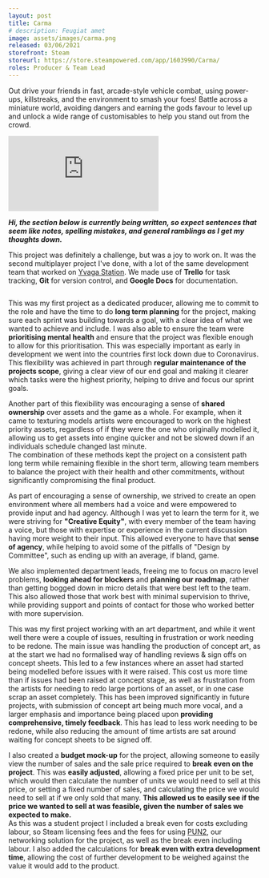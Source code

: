 ```yaml
---
layout: post
title: Carma
# description: Feugiat amet 
image: assets/images/carma.png
released: 03/06/2021
storefront: Steam
storeurl: https://store.steampowered.com/app/1603990/Carma/
roles: Producer & Team Lead
---
```


Out drive your friends in fast, arcade-style vehicle combat, using power-ups, killstreaks, and the environment to smash your foes! Battle across a miniature world, avoiding dangers and earning the gods favour to level up and unlock a wide range of customisables to help you stand out from the crowd. 

<div class="container">
    <iframe class="video" src="https://www.youtube.com/embed/dADEpq_RglU" title="YouTube video player"
        frameborder="0" allow="accelerometer; autoplay; clipboard-write; encrypted-media; gyroscope; picture-in-picture"
        allowfullscreen></iframe>
</div>

<b><i>Hi, the section below is currently being written, so expect sentences that seem like notes, spelling mistakes, and general ramblings as I get my thoughts down.</i></b>

This project was definitely a challenge, but was a joy to work on. It was the second multiplayer project I've done, with a lot of the same development team that worked on <a href="{{site.baseurl}}/2020/01/01/Yvaga.html">Yvaga Station</a>. We made use of <b>Trello</b> for task tracking, <b>Git</b> for version control, and <b>Google Docs</b> for documentation.

<span class="image fit"><img src="{{ site.baseurl }}/assets/images/Carma_Trello.png" alt="" /></span>

This was my first project as a dedicated producer, allowing me to commit to the role and have the time to do <b>long term planning</b> for the project, making sure each sprint was building towards a goal, with a clear idea of what we wanted to achieve and include.  I was also able to ensure the team were <b>prioritising mental health</b> and ensure that the project was flexible enough to allow for this prioritisation. This was especially important as early in development we went into the countries first lock down due to Coronavirus. This flexibility was achieved in part through <b>regular maintenance of the projects scope</b>, giving a clear view of our end goal and making it clearer which tasks were the highest priority, helping to drive and focus our sprint goals.

Another part of this flexibility was encouraging a sense of <b>shared ownership</b> over assets and the game as a whole. For example, when it came to texturing models artists were encouraged to work on the highest priority assets, regardless of if they were the one who originally modelled it, allowing us to get assets into engine quicker and not be slowed down if an individuals schedule changed last minute. <br>
The combination of these methods kept the project on a consistent path long term while remaining flexible in the short term, allowing team members to balance the project with their health and other commitments, without significantly compromising the final product.

As part of encouraging a sense of ownership, we strived to create an open environment where all members had a voice and were empowered to provide input and had agency. Although I was yet to learn the term for it, we were striving for <b>"Creative Equity"</b>, with every member of the team
having a voice, but those with expertise or experience in the current discussion having more weight to their input. This allowed everyone to have that <b>sense of agency</b>, while helping to avoid some of the pitfalls of "Design by Committee", such as ending up with an average, if bland, game.

We also implemented department leads, freeing me to focus on macro level problems, <b>looking ahead for blockers</b> and <b>planning our roadmap</b>, rather than getting bogged down in micro details that were best left to the team. This also allowed those that work best with minimal supervision to thrive, while providing support and points of contact for those who worked better with more supervision.

This was my first project working with an art department, and while it went well there were a couple of issues, resulting in frustration or work needing to be redone. The main issue was handling the production of concept art, as at the start we had no formalised way of handling reviews & sign offs on concept sheets. This led to a few instances where an asset had started being modelled before issues with it were raised. This cost us more time than if issues had been raised at concept stage, as well as frustration from the artists for needing to redo large portions of an asset, or in one case scrap an asset completely. This has been improved significantly in future projects, with submission of concept art being much more vocal, and a larger emphasis and importance being placed upon <b>providing comprehensive, timely feedback</b>. This has lead to less work needing to be redone, while also reducing the amount of time artists are sat around waiting for concept sheets to be signed off.


I also created a <b>budget mock-up</b> for the project, allowing someone to easily view the number of sales and the sale price required to <b>break even on the project</b>. This was <b>easily adjusted</b>, allowing a fixed price per unit to be set, which would then calculate the number of units we would need to sell at this price, or setting a fixed number of sales, and calculating the price we would need to sell at if we only sold that many. <b>This allowed us to easily see if the price we wanted to sell at was feasible, given the number of sales we expected to make.</b> <br>
As this was a student project I included a break even for costs excluding labour, so Steam licensing fees and the fees for using <a href="https://www.photonengine.com/en-US/PUN">PUN2</a>, our networking solution for the project, as well as the break even including labour. I also added the calculations for <b>break even with extra development time</b>, allowing the cost of further development to be weighed against the value it would add to the product.

<span class="image fit"><img src="{{ site.baseurl }}/assets/images/breakeven.png" alt="" /></span>

<!-- 
Pitched game to academics in the style of an investor pitch
Bringing on artists half way through a project
Provided valuable and meaningful feedback to all members of the team, both informally throughout the project and formally every fortnight as part of academic submission
Set up and run steam beta tests
Build & stable branch management
IP/ Share agreement
Storefront set up, configuration, and research
busisness and market research
Set up a company to publish games through
Ran a team of 13
Budget mock up
tracked dev hours to help with budget mock up and scoping (students so not working standard number of hours each week)
Handled steam release
handled academic requirements and submission for the team

Talk about how boards were structured and maintained
Post mortem
Images of boards and charts 
-->